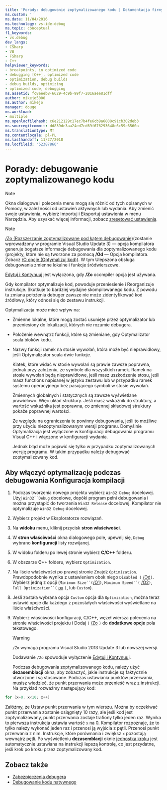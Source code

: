 ```yaml
---
title: 'Porady: debugowanie zoptymalizowanego kodu | Dokumentacja firmy Microsoft'
ms.custom: ''
ms.date: 11/04/2016
ms.technology: vs-ide-debug
ms.topic: conceptual
f1_keywords:
- vs.debug
dev_langs:
- CSharp
- VB
- FSharp
- C++
helpviewer_keywords:
- breakpoints, in optimized code
- debugging [C++], optimized code
- optimization, debug builds
- debug builds, optimizing
- optimized code, debugging
ms.assetid: fc8eeeb8-6629-4c9b-99f7-2016aee81dff
author: mikejo5000
ms.author: mikejo
manager: douge
ms.workload:
- multiple
ms.openlocfilehash: c6e212129c17ec7b4fe6cb9a6808c91cb302deb3
ms.sourcegitcommit: dd839de3aa24ed7cd69f676293648c6c59c6560a
ms.translationtype: MT
ms.contentlocale: pl-PL
ms.lasthandoff: 11/27/2018
ms.locfileid: "52387866"
---
```

# <a name="how-to-debug-optimized-code"></a>Porady: debugowanie zoptymalizowanego kodu

> [!NOTE]
> Okna dialogowe i polecenia menu mogą się różnić od tych opisanych w Pomocy, w zależności od ustawień aktywnych lub wydania. Aby zmienić swoje ustawienia, wybierz Importuj i Eksportuj ustawienia w menu Narzędzia. Aby uzyskać więcej informacji, zobacz [zresetować ustawienia](../ide/environment-settings.md#reset-settings).

> [!NOTE]
> [/Zo (Rozszerzanie zoptymalizowane pod kątem debugowanie)](/cpp/build/reference/zo-enhance-optimized-debugging)(zostanie wprowadzony w programie Visual Studio Update 3) — opcja kompilatora generuje bogatsze informacje debugowania dla zoptymalizowanego kodu (projekty, które nie są tworzone za pomocą **/Od** — Opcja kompilatora. Zobacz [/O opcje (Optymalizuj kod)](/cpp/build/reference/o-options-optimize-code)). W tym Ulepszona obsługa debugowania zmienne lokalne i funkcje śródwierszowe.
>
> [Edytuj i Kontynuuj](../debugger/edit-and-continue-visual-csharp.md) jest wyłączona, gdy **/Zo** ocompiler opcja jest używana.

 Gdy kompilator optymalizuje kod, powoduje przeniesienie i Reorganizuje instrukcje. Skutkuje to bardziej wydajne skompilowanego kodu. Z powodu ta zmiana położenia debuger zawsze nie może zidentyfikować kod źródłowy, który odnosi się do zestawu instrukcji.

 Optymalizacja może mieć wpływ na:

- Zmienne lokalne, które mogą zostać usunięte przez optymalizator lub przeniesiony do lokalizacji, których nie rozumie debugera.

- Położenie wewnątrz funkcji, które są zmieniane, gdy Optymalizator scala bloków kodu.

- Nazwy funkcji ramek na stosie wywołań, która może być nieprawidłowy, jeśli Optymalizator scala dwie funkcje.

  Klatek, które widać w stosie wywołań są prawie zawsze poprawna, jednak przy założeniu, że symbole dla wszystkich ramek. Ramek na stosie wywołań będą nieprawidłowe, jeśli masz uszkodzenie stosu, jeśli masz functions napisanej w języku zestawu lub w przypadku ramek systemu operacyjnego bez pasującego symboli w stosie wywołań.

  Zmiennych globalnych i statycznych są zawsze wyświetlane prawidłowo. Więc układ struktury. Jeśli masz wskaźnik do struktury, a wartość wskaźnika jest poprawna, co zmiennej składowej struktury pokaże poprawnej wartości.

  Ze względu na ograniczenia te powinny debugowania, jeśli to możliwe przy użyciu niezoptymalizowanym wersji programu. Domyślnie Optymalizacja jest wyłączone w konfiguracji debugowania programu Visual C++ i włączone w konfiguracji wydania.

  Jednak błąd może pojawić się tylko w przypadku zoptymalizowanych wersję programu. W takim przypadku należy debugować zoptymalizowany kod.

## <a name="to-turn-on-optimization-in-a-debug-build-configuration"></a>Aby włączyć optymalizację podczas debugowania Konfiguracja kompilacji

1. Podczas tworzenia nowego projektu wybierz `Win32 Debug` docelowej. Użyj `Win32``Debug` docelowe, dopóki program pełni debugowania i można przystąpić do tworzenia `Win32 Release` docelowej. Kompilator nie optymalizuje `Win32 Debug` docelowej.

2. Wybierz projekt w Eksploratorze rozwiązań.

3. Na **widoku** menu, kliknij przycisk **stron właściwości**.

4. W **stron właściwości** okna dialogowego pole, upewnij się, `Debug` wybrano **konfiguracji** listy rozwijanej.

5. W widoku folderu po lewej stronie wybierz **C/C++** folderu.

6. W obszarze **C++** folderu, wybierz `Optimization`.

7. Na liście właściwości po prawej stronie Znajdź `Optimization`. Prawdopodobnie wynika z ustawieniem obok niego `Disabled (` [/Od](/cpp/build/reference/od-disable-debug)`)`. Wybierz jedną z opcji (`Minimum Size``(`[/O1](/cpp/build/reference/o1-o2-minimize-size-maximize-speed)`)`, `Maximum Speed``(` [/O2](/cpp/build/reference/o1-o2-minimize-size-maximize-speed)`)`, `Full Optimization``(` [ox](/cpp/build/reference/ox-full-optimization) `)`, lub `Custom`).

8. Jeśli została wybrana opcja `Custom` opcja dla `Optimization`, można teraz ustawić opcje dla każdego z pozostałych właściwości wyświetlane na liście właściwości.

9. Wybierz właściwości konfiguracji, C/C++, węzeł wiersza polecenia na stronie właściwości projektu i Dodaj `(` [/Zo](/cpp/build/reference/zo-enhance-optimized-debugging) `)` do **dodatkowe opcje** pola tekstowego.

    > [!WARNING]
    >  `/Zo` wymaga programu Visual Studio 2013 Update 3 lub nowszej wersji.
    >
    >  Dodawanie `/Zo` spowoduje wyłączenie [Edytuj i Kontynuuj](../debugger/edit-and-continue-visual-csharp.md).

   Podczas debugowania zoptymalizowanego kodu, należy użyć **dezasemblacji** okna, aby zobaczyć, jakie instrukcje są faktycznie utworzone i są stosowane. Podczas ustawiania punktów przerwania, musisz wiedzieć, że punkt przerwania może przenieść wraz z instrukcji. Na przykład rozważmy następujący kod:

```cpp
for (x=0; x<10; x++)
```

 Załóżmy, że Ustaw punkt przerwania w tym wierszu. Można by oczekiwać punkt przerwania zostanie osiągnięty 10 razy, ale jeśli kod jest zoptymalizowany, punkt przerwania zostaje trafiony tylko jeden raz. Wynika to pierwsza instrukcja ustawia wartość `x` na 0. Kompilator rozpoznaje, że to tylko należy wykonać jeden raz i przenosi ją wyjścia z pętli. Przenosi punkt przerwania z nim. Instrukcje, które porównania i zwiększ `x` pozostają wewnątrz pętli. Po wyświetleniu **dezasemblacji** oknie [jednostka kroku](/previous-versions/visualstudio/visual-studio-2010/ek13f001(v=vs.100)) jest automatycznie ustawiana na instrukcji lepszą kontrolę, co jest przydatne, jeśli krok po kroku przez zoptymalizowany kod.

## <a name="see-also"></a>Zobacz także

- [Zabezpieczenia debugera](../debugger/debugger-security.md)
- [Debugowanie kodu natywnego](../debugger/debugging-native-code.md)